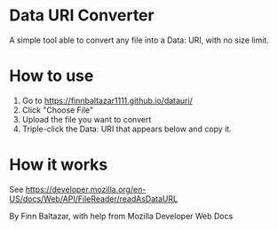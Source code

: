 # Data URI Converter
A simple tool able to convert any file into a Data: URI, with no size limit.
# How to use
1. Go to https://finnbaltazar1111.github.io/datauri/
2. Click "Choose File"
3. Upload the file you want to convert
4. Triple-click the Data: URI that appears below and copy it.

# How it works
See https://developer.mozilla.org/en-US/docs/Web/API/FileReader/readAsDataURL

By Finn Baltazar, with help from Mozilla Developer Web Docs
